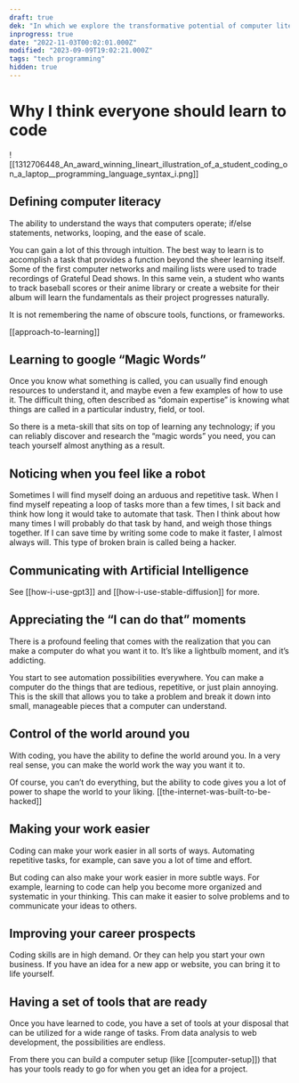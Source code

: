 ```yaml
---
draft: true
dek: "In which we explore the transformative potential of computer literacy, unearthing its capacity to elevate both individual lives and collective progress"
inprogress: true
date: "2022-11-03T00:02:01.000Z"
modified: "2023-09-09T19:02:21.000Z"
tags: "tech programming"
hidden: true
---
```

# Why I think everyone should learn to code

![[1312706448_An_award_winning_lineart_illustration_of_a_student_coding_on_a_laptop__programming_language_syntax_i.png]]

## Defining computer literacy

The ability to understand the ways that computers operate; if/else statements, networks, looping, and the ease of scale. 

You can gain a lot of this through intuition. The best way to learn is to accomplish a task that provides a function beyond the sheer learning itself. Some of the first computer networks and mailing lists were used to trade recordings of Grateful Dead shows. In this same vein, a student who wants to track baseball scores or their anime library or create a website for their album will learn the fundamentals as their project progresses naturally.

It is not remembering the name of obscure tools, functions, or frameworks.

[[approach-to-learning]]

## Learning to google “Magic Words”

Once you know what something is called, you can usually find enough resources to understand it, and maybe even a few examples of how to use it. The difficult thing, often described as “domain expertise” is knowing what things are called in a particular industry, field, or tool. 

So there is a meta-skill that sits on top of learning any technology; if you can reliably discover and research the “magic words” you need, you can teach yourself almost anything as a result. 

## Noticing when you feel like a robot

Sometimes I will find myself doing an arduous and repetitive task. When I find myself repeating a loop of tasks more than a few times, I sit back and think how long it would take to automate that task. Then I think about how many times I will probably do that task by hand, and weigh those things together. If I can save time by writing some code to make it faster, I almost always will. This type of broken brain is called being a hacker. 

## Communicating with Artificial Intelligence

See [[how-i-use-gpt3]] and [[how-i-use-stable-diffusion]] for more.

## Appreciating the “I can do that” moments

There is a profound feeling that comes with the realization that you can make a computer do what you want it to. It’s like a lightbulb moment, and it’s addicting. 

You start to see automation possibilities everywhere. You can make a computer do the things that are tedious, repetitive, or just plain annoying. This is the skill that allows you to take a problem and break it down into small, manageable pieces that a computer can understand. 

## Control of the world around you

With coding, you have the ability to define the world around you. In a very real sense, you can make the world work the way you want it to. 

Of course, you can’t do everything, but the ability to code gives you a lot of power to shape the world to your liking. [[the-internet-was-built-to-be-hacked]]

## Making your work easier

Coding can make your work easier in all sorts of ways. Automating repetitive tasks, for example, can save you a lot of time and effort. 

But coding can also make your work easier in more subtle ways. For example, learning to code can help you become more organized and systematic in your thinking. This can make it easier to solve problems and to communicate your ideas to others. 

## Improving your career prospects

Coding skills are in high demand. Or they can help you start your own business. If you have an idea for a new app or website, you can bring it to life yourself.

## Having a set of tools that are ready

Once you have learned to code, you have a set of tools at your disposal that can be utilized for a wide range of tasks. From data analysis to web development, the possibilities are endless.

From there you can build a computer setup (like [[computer-setup]]) that has your tools ready to go for when you get an idea for a project.
